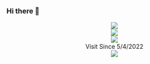 ### Hi there 👋
<p align="center">
  <img src="https://github-profile-trophy.vercel.app/?username=Soviena&theme=nord"/><br/>
  <img src="https://github-readme-stats.vercel.app/api?username=Soviena&show_icons=true&theme=vue-dark"/><br/>
  <img src="https://github-readme-stats.vercel.app/api/top-langs/?username=Soviena&layout=compact&theme=vue-dark&hide=css,html"/><br/>Visit Since 5/4/2022<br/>
  <a href="https://count.getloli.com/"><img src="https://count.getloli.com/get/@Soviena?theme=rule34"/></a><br/>
</p>
<!--
**Soviena/Soviena** is a ✨ _special_ ✨ repository because its `README.md` (this file) appears on your GitHub profile.

Here are some ideas to get you started:

- 🔭 I’m currently working on ...
- 🌱 I’m currently learning ...
- 👯 I’m looking to collaborate on ...
- 🤔 I’m looking for help with ...
- 💬 Ask me about ...
- 📫 How to reach me: ...
- 😄 Pronouns: ...
- ⚡ Fun fact: ...
-->
